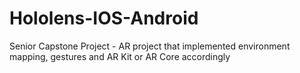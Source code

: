 # Hololens-IOS-Android
Senior Capstone Project - AR project that implemented environment mapping, gestures and AR Kit or AR Core accordingly
